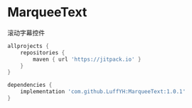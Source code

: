 # MarqueeText
滚动字幕控件
```gradle 
allprojects {
    repositories {
        maven { url 'https://jitpack.io' }
    }
}
```
```gradle
dependencies {
    implementation 'com.github.LuffYH:MarqueeText:1.0.1'
}
```
